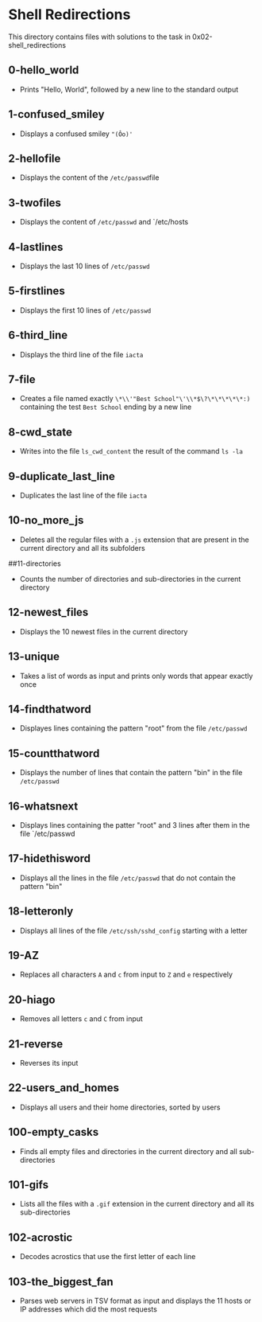 # Shell Redirections
This directory contains files with solutions to the task in 0x02-shell_redirections

## 0-hello_world 
* Prints "Hello, World", followed by a new line to the standard output
## 1-confused_smiley
* Displays a confused smiley `"(Ôo)'`

## 2-hellofile
* Displays the content of the `/etc/passwd`file

## 3-twofiles
* Displays the content of `/etc/passwd` and `/etc/hosts

## 4-lastlines
* Displays the last 10 lines of `/etc/passwd`

## 5-firstlines
* Displays the first 10 lines of `/etc/passwd`

## 6-third_line
* Displays the third line of the file `iacta`

## 7-file
* Creates a file named exactly `\*\\'"Best School"\'\\*$\?\*\*\*\*\*:)` containing the test `Best School` ending by a new line

## 8-cwd_state
* Writes into the file `ls_cwd_content` the result of the command `ls -la`

## 9-duplicate_last_line
* Duplicates the last line of the file `iacta`

## 10-no_more_js
* Deletes all the regular files with a `.js` extension that are present in the current directory and all its subfolders

##11-directories
* Counts the number of directories and sub-directories in the current directory

## 12-newest_files
* Displays the 10 newest files in the current directory

## 13-unique
* Takes a list of words as input and prints only words that appear exactly once

## 14-findthatword
* Displayes lines containing the pattern "root" from the file `/etc/passwd`

## 15-countthatword
* Displays the number of lines that contain the pattern "bin" in the file `/etc/passwd`

## 16-whatsnext
* Displays lines containing the patter "root" and 3 lines after them in the file `/etc/passwd

## 17-hidethisword
* Displays all the lines in the file `/etc/passwd` that do not contain the pattern "bin"

## 18-letteronly
* Displays all lines of the file `/etc/ssh/sshd_config` starting with a letter

## 19-AZ
* Replaces all characters `A` and `c` from input to `Z` and `e` respectively

## 20-hiago
* Removes all letters `c` and `C` from input

## 21-reverse
* Reverses its input

## 22-users_and_homes
* Displays all users and their home directories, sorted by users

## 100-empty_casks
* Finds all empty files and directories in the current directory and all sub-directories

## 101-gifs
* Lists all the files with a `.gif` extension in the current directory and all its sub-directories

## 102-acrostic
* Decodes acrostics that use the first letter of each line

## 103-the_biggest_fan
* Parses web servers in TSV format as input and displays the 11 hosts or IP addresses which did the most requests
